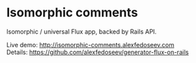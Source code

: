 # Isomorphic comments

Isomorphic / universal Flux app, backed by Rails API.

Live demo: http://isomorphic-comments.alexfedoseev.com  
Details: https://github.com/alexfedoseev/generator-flux-on-rails
